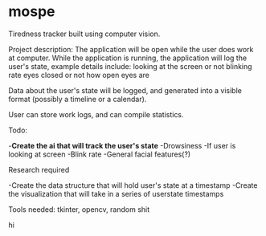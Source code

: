 # mospe
Tiredness tracker built using computer vision.

Project description:
The application will be open while the user does work at computer. 
While the application is running, the application will log the user's state, example details include:
looking at the screen or not
blinking rate
eyes closed or not
how open eyes are

Data about the user's state will be logged, and generated into a visible format (possibly a timeline or a calendar).

User can store work logs, and can compile statistics.

Todo:

-**Create the ai that will track the user's state**
  -Drowsiness
  -If user is looking at screen
  -Blink rate
  -General facial features(?)
  
  Research required
  
-Create the data structure that will hold user's state at a timestamp
-Create the visualization that will take in a series of userstate timestamps
 
Tools needed:
tkinter, opencv, random shit

hi